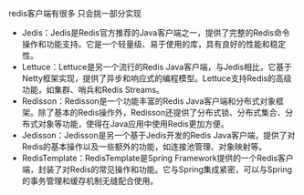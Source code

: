 redis客户端有很多 只会挑一部分实现

- Jedis：Jedis是Redis官方推荐的Java客户端之一，提供了完整的Redis命令操作和功能支持。它是一个轻量级、易于使用的库，具有良好的性能和稳定性。  
- Lettuce：Lettuce是另一个流行的Redis Java客户端，与Jedis相比，它基于Netty框架实现，提供了异步和响应式的编程模型。Lettuce支持Redis的高级功能，如集群、哨兵和Redis Streams。  
- Redisson：Redisson是一个功能丰富的Redis Java客户端和分布式对象框架。除了基本的Redis操作外，Redisson还提供了分布式锁、分布式集合、分布式对象等功能，使得在Java应用中使用Redis更加方便。 
- Jedisson：Jedisson是另一个基于Jedis开发的Redis Java客户端，提供了对Redis的基本操作以及一些额外的功能，如连接池管理、对象映射等。  
- RedisTemplate：RedisTemplate是Spring Framework提供的一个Redis客户端，封装了对Redis的常见操作和功能。它与Spring集成紧密，可以与Spring的事务管理和缓存机制无缝配合使用。


